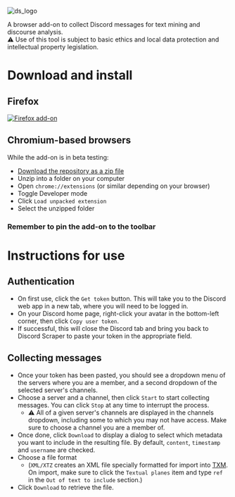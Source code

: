 ![ds_logo](https://github.com/user-attachments/assets/de974d79-5c2d-4ad3-973a-5d13c1534c46)  

A browser add-on to collect Discord messages for text mining and discourse analysis.  
⚠️ Use of this tool is subject to basic ethics and local data protection and intellectual property legislation.

# Download and install
## Firefox
[![Firefox add-on](https://github.com/user-attachments/assets/855e2e46-2b44-42d7-bba5-f2a2fbb7e88b)](https://github.com/fmoncomble/discordscraper/releases/latest/download/discordscraper.xpi)

## Chromium-based browsers
While the add-on is in beta testing:
- [Download the repository as a zip file](https://github.com/fmoncomble/discordscraper/releases/latest/download/discordscraper.zip)
- Unzip into a folder on your computer
- Open `chrome://extensions` (or similar depending on your browser)
- Toggle Developer mode
- Click `Load unpacked extension`
- Select the unzipped folder

### Remember to pin the add-on to the toolbar

# Instructions for use
## Authentication
- On first use, click the `Get token` button. This will take you to the Discord web app in a new tab, where you will need to be logged in.
- On your Discord home page, right-click your avatar in the bottom-left corner, then click `Copy user token`.
- If successful, this will close the Discord tab and bring you back to Discord Scraper to paste your token in the appropriate field.

## Collecting messages
- Once your token has been pasted, you should see a dropdown menu of the servers where you are a member, and a second dropdown of the selected server's channels.
- Choose a server and a channel, then click `Start` to start collecting messages. You can click `Stop` at any time to interrupt the process.
    - ⚠️ All of a given server's channels are displayed in the channels dropdown, including some to which you may not have access. Make sure to choose a channel you are a member of.
- Once done, click `Download` to display a dialog to select which metadata you want to include in the resulting file. By default, `content`, `timestamp` and `username` are checked.
- Choose a file format
    - (`XML/XTZ` creates an XML file specially formatted for import into [TXM](https://txm.gitpages.huma-num.fr/textometrie/index.html). On import, make sure to click the `Textual planes` item and type `ref` in the `Out of text to include` section.)
- Click `Download` to retrieve the file.
